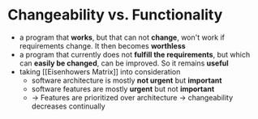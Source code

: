 # Changeability vs. Functionality

- a program that **works**, but that can not **change**, won't work if requirements change. It then becomes **worthless**
- a program that currently does not **fulfill the requirements**, but which can **easily be changed**, can be improved. So it remains **useful**
- taking [[Eisenhowers Matrix]] into consideration
	- software architecture is mostly **not urgent** but **important**
	- software features are mostly **urgent** but not **important**
	- -> Features are prioritized over architecture -> changeability decreases continually